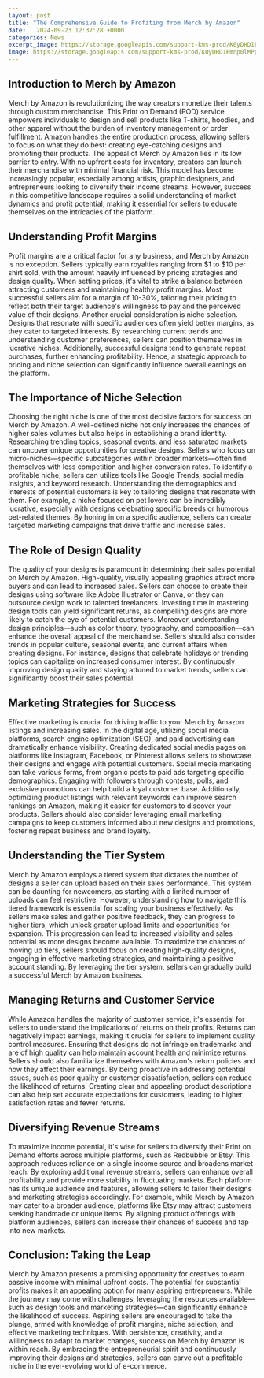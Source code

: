 ```yaml
---
layout: post
title: "The Comprehensive Guide to Profiting from Merch by Amazon"
date:   2024-09-23 12:37:28 +0000
categories: News
excerpt_image: https://storage.googleapis.com/support-kms-prod/K0yDHD1Fmnp0lMPptD9w4PiNV9IuJVHPdHz4
image: https://storage.googleapis.com/support-kms-prod/K0yDHD1Fmnp0lMPptD9w4PiNV9IuJVHPdHz4
---
```


## Introduction to Merch by Amazon
Merch by Amazon is revolutionizing the way creators monetize their talents through custom merchandise. This Print on Demand (POD) service empowers individuals to design and sell products like T-shirts, hoodies, and other apparel without the burden of inventory management or order fulfillment. Amazon handles the entire production process, allowing sellers to focus on what they do best: creating eye-catching designs and promoting their products.
The appeal of Merch by Amazon lies in its low barrier to entry. With no upfront costs for inventory, creators can launch their merchandise with minimal financial risk. This model has become increasingly popular, especially among artists, graphic designers, and entrepreneurs looking to diversify their income streams. However, success in this competitive landscape requires a solid understanding of market dynamics and profit potential, making it essential for sellers to educate themselves on the intricacies of the platform. 
## Understanding Profit Margins
Profit margins are a critical factor for any business, and Merch by Amazon is no exception. Sellers typically earn royalties ranging from $1 to $10 per shirt sold, with the amount heavily influenced by pricing strategies and design quality. When setting prices, it's vital to strike a balance between attracting customers and maintaining healthy profit margins. Most successful sellers aim for a margin of 10-30%, tailoring their pricing to reflect both their target audience's willingness to pay and the perceived value of their designs.
Another crucial consideration is niche selection. Designs that resonate with specific audiences often yield better margins, as they cater to targeted interests. By researching current trends and understanding customer preferences, sellers can position themselves in lucrative niches. Additionally, successful designs tend to generate repeat purchases, further enhancing profitability. Hence, a strategic approach to pricing and niche selection can significantly influence overall earnings on the platform.
## The Importance of Niche Selection
Choosing the right niche is one of the most decisive factors for success on Merch by Amazon. A well-defined niche not only increases the chances of higher sales volumes but also helps in establishing a brand identity. Researching trending topics, seasonal events, and less saturated markets can uncover unique opportunities for creative designs. Sellers who focus on micro-niches—specific subcategories within broader markets—often find themselves with less competition and higher conversion rates.
To identify a profitable niche, sellers can utilize tools like Google Trends, social media insights, and keyword research. Understanding the demographics and interests of potential customers is key to tailoring designs that resonate with them. For example, a niche focused on pet lovers can be incredibly lucrative, especially with designs celebrating specific breeds or humorous pet-related themes. By honing in on a specific audience, sellers can create targeted marketing campaigns that drive traffic and increase sales.
## The Role of Design Quality
The quality of your designs is paramount in determining their sales potential on Merch by Amazon. High-quality, visually appealing graphics attract more buyers and can lead to increased sales. Sellers can choose to create their designs using software like Adobe Illustrator or Canva, or they can outsource design work to talented freelancers. Investing time in mastering design tools can yield significant returns, as compelling designs are more likely to catch the eye of potential customers.
Moreover, understanding design principles—such as color theory, typography, and composition—can enhance the overall appeal of the merchandise. Sellers should also consider trends in popular culture, seasonal events, and current affairs when creating designs. For instance, designs that celebrate holidays or trending topics can capitalize on increased consumer interest. By continuously improving design quality and staying attuned to market trends, sellers can significantly boost their sales potential.
## Marketing Strategies for Success
Effective marketing is crucial for driving traffic to your Merch by Amazon listings and increasing sales. In the digital age, utilizing social media platforms, search engine optimization (SEO), and paid advertising can dramatically enhance visibility. Creating dedicated social media pages on platforms like Instagram, Facebook, or Pinterest allows sellers to showcase their designs and engage with potential customers.
Social media marketing can take various forms, from organic posts to paid ads targeting specific demographics. Engaging with followers through contests, polls, and exclusive promotions can help build a loyal customer base. Additionally, optimizing product listings with relevant keywords can improve search rankings on Amazon, making it easier for customers to discover your products. Sellers should also consider leveraging email marketing campaigns to keep customers informed about new designs and promotions, fostering repeat business and brand loyalty.
## Understanding the Tier System
Merch by Amazon employs a tiered system that dictates the number of designs a seller can upload based on their sales performance. This system can be daunting for newcomers, as starting with a limited number of uploads can feel restrictive. However, understanding how to navigate this tiered framework is essential for scaling your business effectively.
As sellers make sales and gather positive feedback, they can progress to higher tiers, which unlock greater upload limits and opportunities for expansion. This progression can lead to increased visibility and sales potential as more designs become available. To maximize the chances of moving up tiers, sellers should focus on creating high-quality designs, engaging in effective marketing strategies, and maintaining a positive account standing. By leveraging the tier system, sellers can gradually build a successful Merch by Amazon business.
## Managing Returns and Customer Service
While Amazon handles the majority of customer service, it's essential for sellers to understand the implications of returns on their profits. Returns can negatively impact earnings, making it crucial for sellers to implement quality control measures. Ensuring that designs do not infringe on trademarks and are of high quality can help maintain account health and minimize returns.
Sellers should also familiarize themselves with Amazon's return policies and how they affect their earnings. By being proactive in addressing potential issues, such as poor quality or customer dissatisfaction, sellers can reduce the likelihood of returns. Creating clear and appealing product descriptions can also help set accurate expectations for customers, leading to higher satisfaction rates and fewer returns.
## Diversifying Revenue Streams
To maximize income potential, it's wise for sellers to diversify their Print on Demand efforts across multiple platforms, such as Redbubble or Etsy. This approach reduces reliance on a single income source and broadens market reach. By exploring additional revenue streams, sellers can enhance overall profitability and provide more stability in fluctuating markets.
Each platform has its unique audience and features, allowing sellers to tailor their designs and marketing strategies accordingly. For example, while Merch by Amazon may cater to a broader audience, platforms like Etsy may attract customers seeking handmade or unique items. By aligning product offerings with platform audiences, sellers can increase their chances of success and tap into new markets.
## Conclusion: Taking the Leap
Merch by Amazon presents a promising opportunity for creatives to earn passive income with minimal upfront costs. The potential for substantial profits makes it an appealing option for many aspiring entrepreneurs. While the journey may come with challenges, leveraging the resources available—such as design tools and marketing strategies—can significantly enhance the likelihood of success.
Aspiring sellers are encouraged to take the plunge, armed with knowledge of profit margins, niche selection, and effective marketing techniques. With persistence, creativity, and a willingness to adapt to market changes, success on Merch by Amazon is within reach. By embracing the entrepreneurial spirit and continuously improving their designs and strategies, sellers can carve out a profitable niche in the ever-evolving world of e-commerce.